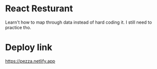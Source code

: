 # React Resturant
Learn't how to map through data instead of hard coding it. I still need to practice tho.
# Deploy link
https://pezza.netlify.app
